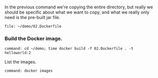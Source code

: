 In the previous command we're copying the entire directory, but really we should be specific about what we want to copy, and what we really only need is the pre-built jar file.

```editor:open-file
file: ~/demo/02.Dockerfile
```

### Build the Docker image.

```terminal:execute
command: cd ~/demo; time docker build -f 02.Dockerfile . -t helloworld:2
```

List the images.

```terminal:execute
command: docker images
```